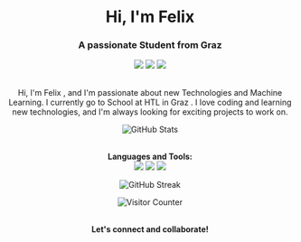 

<!-- Title -->
<h1 align="center">
  <br>
  Hi, I'm Felix
  <br>
</h1>

<!-- Subtitle -->
<h3 align="center">A passionate Student from Graz</h3>

<!-- Social Icons -->
<p align="center">
  <a href="https://github.com/yourusername"><img src="https://img.shields.io/badge/-GitHub-181717?style=flat&logo=github"></a>
  <a href="https://linkedin.com/in/yourusername"><img src="https://img.shields.io/badge/-LinkedIn-0e76a8?style=flat&logo=linkedin"></a>
  <a href="mailto:youremail@gmail.com"><img src="https://img.shields.io/badge/-Email-d14836?style=flat&logo=gmail"></a>
</p>

<!-- About Me -->
<p align="center">
  <br>
  Hi, I'm Felix , and I'm passionate about new Technologies and Machine Learning. I currently go to School at HTL in Graz . I love coding and learning new technologies, and I'm always looking for exciting projects to work on. 
  <br>
</p>

<!-- GitHub Stats -->
<p align="center">
  <img src="https://github-readme-stats.vercel.app/api?username=yourusername&show_icons=true&theme=dark&count_private=true" alt="GitHub Stats">
  <br>
</p>

<!-- Languages & Tools -->
<p align="center">
  <br>
  <b>Languages and Tools:</b>
  <br>
  <img src="https://img.shields.io/badge/-Python-3776AB?style=for-the-badge&logo=python&logoColor=white">
  <img src="https://img.shields.io/badge/-JavaScript-F7DF1E?style=for-the-badge&logo=javascript&logoColor=black">
  <img src="https://img.shields.io/badge/-React-61DAFB?style=for-the-badge&logo=react&logoColor=black">
  <!-- Add more as needed -->
  <br>
</p>

<!-- GitHub Streak -->
<p align="center">
  <img src="https://github-readme-streak-stats.herokuapp.com/?user=yourusername&theme=dark" alt="GitHub Streak">
</p>

<!-- Visitor Counter -->
<p align="center">
  <img src="https://visitor-badge.glitch.me/badge?page_id=yourusername.yourusername" alt="Visitor Counter">
</p>

<!-- Footer -->
<p align="center">
  <br>
  <b>Let's connect and collaborate!</b>
  <br>
</p>
